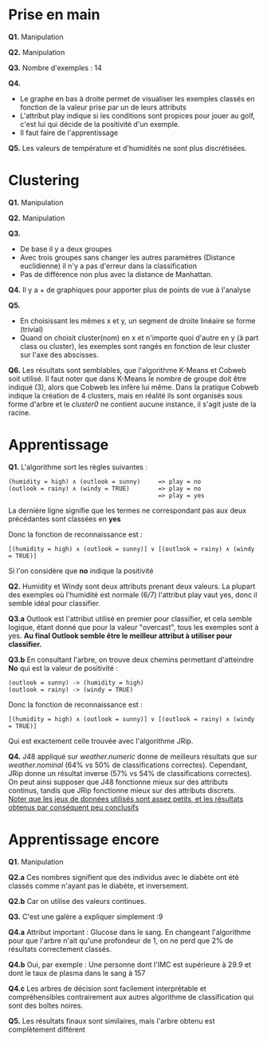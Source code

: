 # Prise en main

**Q1.** Manipulation 

**Q2.** Manipulation

**Q3.** Nombre d'exemples : 14

**Q4.**
- Le graphe en bas à droite permet de visualiser les exemples classés en fonction de la valeur prise par un de leurs attributs 
- L'attribut play indique si les conditions sont propices pour jouer au golf, c'est lui qui décide de la positivité d'un exemple.
- Il faut faire de l'apprentissage

**Q5.** Les valeurs de température et d'humidités ne sont plus discrétisées.

# Clustering

**Q1.** Manipulation

**Q2.** Manipulation

**Q3.** 
- De base il y a deux groupes
- Avec trois groupes sans changer les autres paramètres (Distance euclidienne) il n'y a pas d'erreur dans la classification
- Pas de différence non plus avec la distance de Manhattan.

**Q4.** Il y a + de graphiques pour apporter plus de points de vue à l'analyse

**Q5.**
- En choisissant les mêmes x et y, un segment de droite linéaire se forme (trivial)
- Quand on choisit cluster(nom) en x et n'importe quoi d'autre en y (à part class ou cluster), les exemples sont rangés en fonction de leur cluster sur l'axe des abscisses.

**Q6.** Les résultats sont semblables, que l'algorithme K-Means et Cobweb soit utilisé. Il faut noter que dans K-Means le nombre de groupe doit être indiqué (3), alors que Cobweb les infère lui même.
Dans la pratique Cobweb indique la création de 4 clusters, mais en réalité ils sont organisés sous forme d'arbre et le *cluster0* ne contient aucune instance, il s'agit juste de la racine.

# Apprentissage

**Q1.** L'algorithme sort les règles suivantes :
```
(humidity = high) ∧ (outlook = sunny)     => play = no
(outlook = rainy) ∧ (windy = TRUE)        => play = no
                                          => play = yes
```
La dernière ligne signifie que les termes ne correspondant pas aux deux précédantes sont classées en **yes**

Donc la fonction de reconnaissance est :
```
[(humidity = high) ∧ (outlook = sunny)] ∨ [(outlook = rainy) ∧ (windy = TRUE)]
```
Si l'on considère que **no** indique la positivité

**Q2.** Humidity et Windy sont deux attributs prenant deux valeurs. La plupart des exemples où l'humidité est normale (6/7) l'attribut play vaut yes, donc il semble idéal pour classifier.

**Q3.a** Outlook est l'attribut utilisé en premier pour classifier, et cela semble logique, étant donné que pour la valeur "overcast", tous les exemples sont à yes.
**Au final Outlook semble être le meilleur attribut à utiliser pour classifier.**

**Q3.b** En consultant l'arbre, on trouve deux chemins permettant d'atteindre **No** qui est la valeur de positivité :
```
(outlook = sunny) -> (humidity = high) 
(outlook = rainy) -> (windy = TRUE) 
```

Donc la fonction de reconnaissance est :
```
[(humidity = high) ∧ (outlook = sunny)] ∨ [(outlook = rainy) ∧ (windy = TRUE)]
```
Qui est exactement celle trouvée avec l'algorithme JRip.

**Q4.** J48 appliqué sur *weather.numeric* donne de meilleurs résultats que sur *weather.nominal* (64% vs 50% de classifications correctes).
Cependant, JRip donne un résultat inverse (57% vs 54% de classifications correctes).  
On peut ainsi supposer que J48 fonctionne mieux sur des attributs continus, tandis que JRip fonctionne mieux sur des attributs discrets.  
<ins>Noter que les jeux de données utilisés sont assez petits, et les résultats obtenus par conséquent peu conclusifs</ins>

# Apprentissage encore

**Q1.** Manipulation

**Q2.a** Ces nombres signifient que des individus avec le diabète ont été classés comme n'ayant pas le diabète, et inversement.

**Q2.b** Car on utilise des valeurs continues.

**Q3.** C'est une galère a expliquer simplement :9

**Q4.a** Attribut important : Glucose dans le sang. En changeant l'algorithme pour que l'arbre n'ait qu'une profondeur de 1, on ne perd que 2% de résultats correctement classés.

**Q4.b** Oui, par exemple : Une personne dont l'IMC est supérieure à 29.9 et dont le taux de plasma dans le sang à 157

**Q4.c** Les arbres de décision sont facilement interprétable et compréhensibles contrairement aux autres algorithme de classification qui sont des boîtes noires.

**Q5.** Les résultats finaux sont similaires, mais l'arbre obtenu est complètement différent 